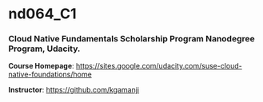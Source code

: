 # nd064_C1
### Cloud Native Fundamentals Scholarship Program Nanodegree Program, Udacity. 

**Course Homepage**: https://sites.google.com/udacity.com/suse-cloud-native-foundations/home

**Instructor**: https://github.com/kgamanji
